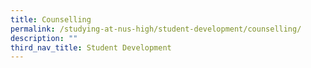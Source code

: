 ```yaml
---
title: Counselling
permalink: /studying-at-nus-high/student-development/counselling/
description: ""
third_nav_title: Student Development
---
```

